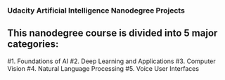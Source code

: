 ### Udacity Artificial Intelligence Nanodegree Projects
## This nanodegree course is divided into 5 major categories:
#1. Foundations of AI
#2. Deep Learning and Applications
#3. Computer Vision
#4. Natural Language Processing
#5. Voice User Interfaces 

